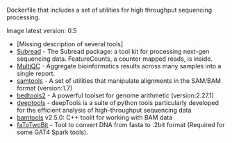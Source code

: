 Dockerfile that includes a set of utilities for high throughput sequencing processing.

Image latest version: 0.5 
- [Missing description of several tools]
- [Subread](http://bioinf.wehi.edu.au/subread-package/) - The Subread package: a tool kit for processing next-gen sequencing data. FeatureCounts, a counter mapped reads, is inside.
- [MultiQC](https://github.com/ewels/MultiQC) - Aggregate bioinformatics results across many samples into a single report.
- [samtools](https://github.com/samtools/samtools) - A set of utilities that manipulate alignments in the SAM/BAM format (version:1.7)
- [bedtools2](https://github.com/arq5x/bedtools2) - A powerful toolset for genome arithmetic (version:2.27.1)
- [deeptools](https://deeptools.readthedocs.io/en/latest/) - deepTools is a suite of python tools particularly developed for the efficient analysis of high-throughput sequencing data
- [bamtools](https://github.com/pezmaster31/bamtools) v2.5.0: C++ toolit for working with BAM data
- [faToTwoBit](https://genome.ucsc.edu/goldenpath/help/blatSpec.html#faToTwoBitUsage) - Tool to convert DNA from fasta to .2bit format (Required for some GAT4 Spark tools).
